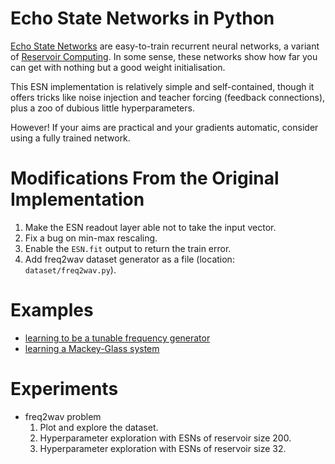 # Echo State Networks in Python

[Echo State Networks](http://www.scholarpedia.org/article/Echo_state_network) are easy-to-train recurrent neural networks, a variant of [Reservoir Computing](https://en.wikipedia.org/wiki/Reservoir_computing). In some sense, these networks show how far you can get with nothing but a good weight initialisation.

This ESN implementation is relatively simple and self-contained, though it offers tricks like noise injection and teacher forcing (feedback connections), plus a zoo of dubious little hyperparameters.

However! If your aims are practical and your gradients automatic, consider using a fully trained network.

# Modifications From the Original Implementation
1. Make the ESN readout layer able not to take the input vector.
1. Fix a bug on min-max rescaling.
1. Enable the `ESN.fit` output to return the train error.
1. Add freq2wav dataset generator as a file (location: `dataset/freq2wav.py`).

# Examples

- [learning to be a tunable frequency generator](http://nbviewer.ipython.org/github/cknd/pyESN/blob/master/freqgen.ipynb)
- [learning a Mackey-Glass system](http://nbviewer.ipython.org/github/cknd/pyESN/blob/master/mackey.ipynb)

# Experiments
- freq2wav problem
  1. Plot and explore the dataset.
  1. Hyperparameter exploration with ESNs of reservoir size 200.
  1. Hyperparameter exploration with ESNs of reservoir size 32.
